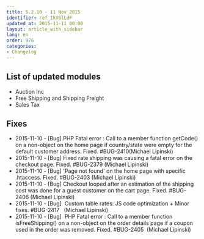 ```yaml
---
title: 5.2.10 - 11 Nov 2015
identifier: ref_IkV6lLdF
updated_at: 2015-11-11 00:00
layout: article_with_sidebar
lang: en
order: 976
categories:
- Changelog
---
```


## List of updated modules

*   Auction Inc
*   Free Shipping and Shipping Freight
*   Sales Tax

## Fixes

*   2015-11-10 - [Bug] PHP Fatal error : Call to a member function getCode() on a non-object on the home page if country/state were empty for the default customer address. Fixed. #BUG-2410(Michael Lipinski)
*   2015-11-10 - [Bug] Fixed rate shipping was causing a fatal error on the checkout page. Fixed. #BUG-2379 (Michael Lipinski)
*   2015-11-10 - [Bug] 'Page not found' on the home page with specific .htaccess. Fixed. #BUG-2403 (Michael Lipinski)
*   2015-11-10 - [Bug] Checkout looped after an estimation of the shipping cost was done for a guest customer on the cart page. Fixed. #BUG-2406 (Michael Lipinski)
*   2015-11-10 - [Bug]  Custom table rates: JS code optimization + Minor fixes. #BUG-2417   (Michael Lipinski)
*   2015-11-10 - [Bug]  PHP Fatal error : Call to a member function isFreeShipping() on a non-object on the order details page if a coupon used in the order was removed. Fixed. #BUG-2405  (Michael Lipinski)
